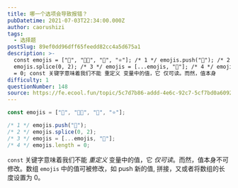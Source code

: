 ```yaml
---
title: 哪一个选项会导致报错？
pubDatetime: 2021-07-03T22:34:00.000Z
author: caorushizi
tags:
  - 选择题
postSlug: 89ef0dd96dff65feedd82cc4a5d675a1
description: >-
  const emojis = ["🎄", "🎅🏼", "🎁", "⭐"]; /* 1 */ emojis.push("🦌"); /* 2 */
  emojis.splice(0, 2); /* 3 */ emojis = [...emojis, "🥂"]; /* 4 */ emojis.length
  = 0; const 关键字意味着我们不能 重定义 变量中的值，它 仅可读。而然，值本身
difficulty: 1
questionNumber: 148
source: https://fe.ecool.fun/topic/5c7d7b86-addd-4e6c-92c7-5cf7bd0a6092
---
```


```javascript
const emojis = ["🎄", "🎅🏼", "🎁", "⭐"];

/* 1 */ emojis.push("🦌");
/* 2 */ emojis.splice(0, 2);
/* 3 */ emojis = [...emojis, "🥂"];
/* 4 */ emojis.length = 0;
```

`const` 关键字意味着我们不能 _重定义_ 变量中的值，它 _仅可读_。而然，值本身不可修改。数组 `emojis` 中的值可被修改，如 push 新的值, 拼接，又或者将数组的长度设置为 0。
